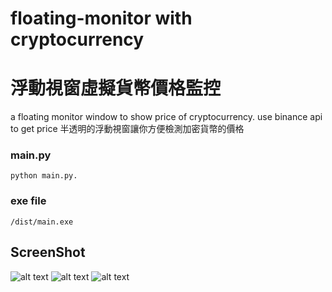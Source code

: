 # floating-monitor with cryptocurrency
# 浮動視窗虛擬貨幣價格監控
a floating monitor window to show price of cryptocurrency.
use binance api to get price
半透明的浮動視窗讓你方便檢測加密貨幣的價格

### main.py
	python main.py.
### exe file 
    /dist/main.exe


## ScreenShot

![alt text](https://)
![alt text](https://)
![alt text](https://)
